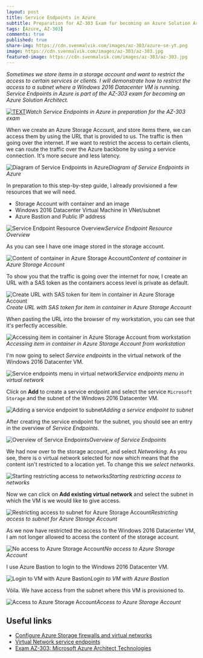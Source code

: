 ```yaml
---
layout: post
title: Service Endpoints in Azure
subtitle: Preparation for AZ-303 Exam for becoming an Azure Solution Architect - Service Endpoints
tags: [Azure, AZ-303]
comments: true
published: true
share-img: https://cdn.svenmalvik.com/images/az-303/azure-se-yt.png
image: https://cdn.svenmalvik.com/images/az-303/az-303.jpg
featured-image: https://cdn.svenmalvik.com/images/az-303/az-303.jpg
---
```


*Sometimes we store items in a storage account and want to restrict the access to certain services or clients. I will demonstrate how to restrict the access to a subnet where a Windows 2016 Datacenter VM is running. Service Endpoints in Azure is part of the AZ-303 exam for becoming an Azure Solution Architect.*

[![TEXT](https://cdn.svenmalvik.com/images/az-303/azure-se-yt.jpg "AZ-303: Service Endpoints in Azure")](https://www.youtube.com/watch?v=w1Sx9Jcwa0k)*Watch Service Endpoints in Azure in preparation for the AZ-303 exam*


When we create an Azure Storage Account, and store items there, we can access them by using the URL that is provided to us. The traffic is then going over the internet. If we want to restrict the access to certain clients, we can route the traffic over the Azure backbone by using a service connection. It's more secure and less latency.

![Diagram of Service Endpoints in Azure](https://cdn.svenmalvik.com/images/az-303/az-303-sc-14.jpg)*Diagram of Service Endpoints in Azure*

In preparation to this step-by-step guide, I already provisioned a few resources that we will need.

- Storage Account with container and an image
- Windows 2016 Datacenter Virtual Machine in VNet/subnet
- Azure Bastion and Public IP address

![Service Endpoint Resource Overview](https://cdn.svenmalvik.com/images/az-303/az-303-sc-0.jpg)*Service Endpoint Resource Overview*

As you can see I have one image stored in the storage account.

![Content of container in Azure Storage Account](https://cdn.svenmalvik.com/images/az-303/az-303-sc-1.jpg)*Content of container in Azure Storage Account*

To show you that the traffic is going over the internet for now, I create an URL with a SAS token as the containers access level is private as default.

![Create URL with SAS token for item in container in Azure Storage Account](https://cdn.svenmalvik.com/images/az-303/az-303-sc-2.jpg)*Create URL with SAS token for item in container in Azure Storage Account*

When pasting the URL into the browser of my workstation, you can see that it's perfectly accessible.

![Accessing item in container in Azure Storage Account from workstation](https://cdn.svenmalvik.com/images/az-303/az-303-sc-3.jpg)*Accessing item in container in Azure Storage Account from workstation*

I'm now going to select *Service endpoints* in the virtual network of the Windows 2016 Datacenter VM.

![Service endpoints menu in virtual network](https://cdn.svenmalvik.com/images/az-303/az-303-sc-5.jpg)*Service endpoints menu in virtual network*

Click on **Add** to create a service endpoint and select the service `Microsoft Storage` and the subnet of the Windows 2016 Datacenter VM.

![Adding a service endpoint to subnet](https://cdn.svenmalvik.com/images/az-303/az-303-sc-6.jpg)*Adding a service endpoint to subnet*

After creating the service endpoint for the subnet, you should see an entry in the overview of *Service Endpoints*.

![Overview of Service Endpoints](https://cdn.svenmalvik.com/images/az-303/az-303-sc-7.jpg)*Overview of Service Endpoints*

We had now over to the storage account, and select *Networking*. As you see, there is o virtual network selected for now which means that the content isn't restricted to a location yet. To change this we *select networks*.

![Starting restricting access to networks](https://cdn.svenmalvik.com/images/az-303/az-303-sc-8.jpg)*Starting restricting access to networks*

Now we can click on **Add existing virtual network** and select the subnet in which the VM is we would like to give access.

![Restricting access to subnet for Azure Storage Account](https://cdn.svenmalvik.com/images/az-303/az-303-sc-9.jpg)*Restricting access to subnet for Azure Storage Account*

As we now have restricted the access to the Windows 2016 Datacenter VM, I am not longer allowed to access the content of the storage account.

![No access to Azure Storage Account](https://cdn.svenmalvik.com/images/az-303/az-303-sc-10.jpg)*No access to Azure Storage Account*

I use Azure Bastion to login to the Windows 2016 Datacenter VM.

![Login to VM with Azure Bastion](https://cdn.svenmalvik.com/images/az-303/az-303-sc-11.jpg)*Login to VM with Azure Bastion*

Vóila. We have access from the subnet where this VM is provisioned to.

![Access to Azure Storage Account](https://cdn.svenmalvik.com/images/az-303/az-303-sc-12.jpg)*Access to Azure Storage Account*

## Useful links

- [Configure Azure Storage firewalls and virtual networks](https://docs.microsoft.com/en-us/azure/storage/common/storage-network-security?toc=/azure/virtual-network/toc.json#grant-access-from-a-virtual-network?WT.mc_id=AZ-MVP-5004080)
- [Virtual Network service endpoints](https://docs.microsoft.com/en-us/azure/virtual-network/virtual-network-service-endpoints-overview?WT.mc_id=AZ-MVP-5004080)
- [Exam AZ-303: Microsoft Azure Architect Technologies](https://docs.microsoft.com/en-us/learn/certifications/exams/az-303?WT.mc_id=AZ-MVP-5004080)